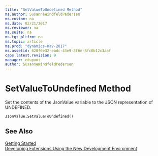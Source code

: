 ```yaml
---
title: "SetValueToUndefined Method"
ms.author: SusanneWindfeldPedersen
ms.custom: na
ms.date: 02/21/2017
ms.reviewer: na
ms.suite: na
ms.tgt_pltfrm: na
ms.topic: article
ms.prod: "dynamics-nav-2017"
ms.assetid: 620f0e32-eadc-43e9-8f6e-8fc0b12c3aaf
caps.latest.revision: 9
manager: edupont
author: SusanneWindfeldPedersen
---
```


# SetValueToUndefined Method

Set the contents of the JsonValue variable to the JSON representation of UNDEFINED.

```
JsonValue.SetValueToUndefined()
```

## See Also
[Getting Started](newdev-get-started.md)  
[Developing Extensions Using the New Development Environment](newdev-dev-overview.md)
